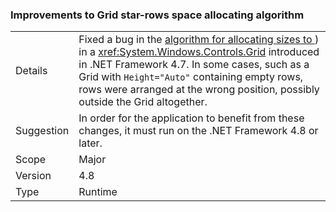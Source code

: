 ### Improvements to Grid star-rows space allocating algorithm

|   |   |
|---|---|
|Details|Fixed a bug in the [algorithm for allocating sizes to ](https://github.com/Microsoft/dotnet/blob/master/Documentation/compatibility/wpf-grid-allocation-of-space-to-star-columns.md)) in a <xref:System.Windows.Controls.Grid> introduced in .NET Framework 4.7.  In some cases, such as a Grid with <code>Height=&quot;Auto&quot;</code> containing empty rows, rows were arranged at the wrong position, possibly outside the Grid altogether.|
|Suggestion|In order for the application to benefit from these changes, it must run on the .NET Framework 4.8 or later.|
|Scope|Major|
|Version|4.8|
|Type|Runtime|
